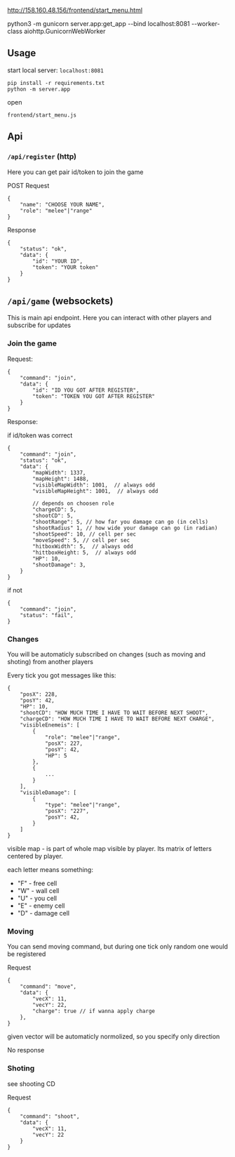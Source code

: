 http://158.160.48.156/frontend/start_menu.html

python3 -m gunicorn server.app:get_app --bind localhost:8081 --worker-class aiohttp.GunicornWebWorker

## Usage

start local server: `localhost:8081`

```
pip install -r requirements.txt
python -m server.app
```

open

`frontend/start_menu.js`


## Api

### `/api/register` (http)

Here you can get pair id/token to join the game

POST Request

```
{
    "name": "CHOOSE YOUR NAME",
    "role": "melee"|"range"
}
```

Response

```
{
    "status": "ok",
    "data": {
        "id": "YOUR ID",
        "token": "YOUR token"
    }
}
```

## `/api/game` (websockets)

This is main api endpoint. Here you can interact with other players and subscribe for updates

### Join the game

Request:

```
{
    "command": "join",
    "data": {
        "id": "ID YOU GOT AFTER REGISTER",
        "token": "TOKEN YOU GOT AFTER REGISTER"
    }
}
```

Response:

if id/token was correct

```
{
    "command": "join",
    "status": "ok",
    "data": {
        "mapWidth": 1337,
        "mapHeight": 1488,
        "visibleMapWidth": 1001,  // always odd
        "visibleMapHeight": 1001,  // always odd

        // depends on choosen role
        "chargeCD": 5,
        "shootCD": 5,
        "shootRange": 5, // how far you damage can go (in cells)
        "shootRadius" 1, // how wide your damage can go (in radian)
        "shootSpeed": 10, // cell per sec
        "moveSpeed": 5, // cell per sec
        "hitboxWidth": 5,  // always odd
        "hittboxHeight: 5,  // always odd
        "HP": 10,
        "shootDamage": 3,
    }
}
```

if not

```
{
    "command": "join",
    "status": "fail",
}
```


### Changes

You will be automaticly subscribed on changes (such as moving and shoting) from another players

Every tick you got messages like this:

```
{
    "posX": 228,
    "posY": 42,
    "HP": 10,
    "shootCD": "HOW MUCH TIME I HAVE TO WAIT BEFORE NEXT SHOOT",
    "chargeCD": "HOW MUCH TIME I HAVE TO WAIT BEFORE NEXT CHARGE",
    "visibleEnemeis": [
        {
            "role": "melee"|"range",
            "posX": 227,
            "posY": 42,
            "HP": 5
        },
        {
            ...
        }
    ],
    "visibleDamage": [
        {
            "type": "melee"|"range",
            "posX": "227",
            "posY": 42,
        }
    ]
}
```

visible map - is part of whole map visible by player. Its matrix of letters centered by player.

each letter means something:

- "F" - free cell
- "W" - wall cell
- "U" - you cell
- "E" - enemy cell
- "D" - damage cell


### Moving

You can send moving command, but during one tick only random one would be registered

Request
```
{
    "command": "move",
    "data": {
        "vecX": 11,
        "vecY": 22,
        "charge": true // if wanna apply charge
    },
}
```

given vector will be automaticly normolized, so you specify only direction

No response


### Shoting

see shooting CD

Request
```
{
    "command": "shoot",
    "data": {
        "vecX": 11,
        "vecY": 22
    }
}
```
